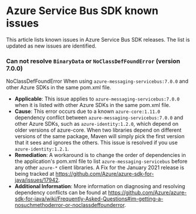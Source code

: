 # Azure Service Bus SDK known issues

This article lists known issues in Azure Service Bus SDK releases. The list is updated as new issues are identified.

### Can not resolve `BinaryData` or `NoClassDefFoundError` (version 7.0.0) 
NoClassDefFoundError When using `azure-messaging-servicebus:7.0.0` and other Azure SDKs in the same pom.xml file.

- **Applicable**: This issue applies to `azure-messaging-servicebus:7.0.0` when it is listed with other Azure SDKs in 
   the same pom.xml file.
- **Cause**: This error occurs due to a known `azure-core:1.11.0` dependency conflict between 
  `azure-messaging-servicebus:7.0.0` and other Azure SDKs, such as `azure-identity:1.2.0`, which depend on older 
  versions of azure-core. When two libraries depend on different versions of the same package, Maven will simply pick 
  the first version that it sees and ignores the others. This issue is resolved if you use `azure-identity:1.2.1`.
- **Remediation**: A workaround is to change the order of dependencies in the application's pom.xml file to list 
  `azure-messaging-servicebus` before any other `azure-*` client libraries. A Fix for the January 2021 release is being 
  tracked at https://github.com/Azure/azure-sdk-for-java/issues/17942.
- **Additional Information**: More information on diagnosing and resolving dependency conflicts can be found at
  https://github.com/Azure/azure-sdk-for-java/wiki/Frequently-Asked-Questions#im-getting-a-nosuchmethoderror-or-noclassdeffounderror.
